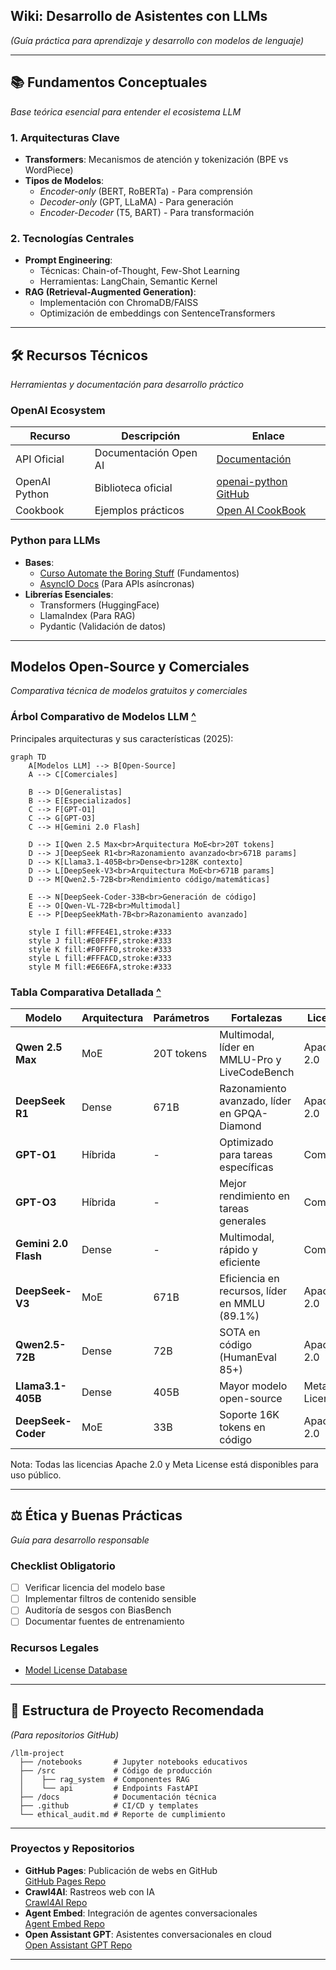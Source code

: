 ## **Wiki: Desarrollo de Asistentes con LLMs**  
*(Guía práctica para aprendizaje y desarrollo con modelos de lenguaje)*  

---

## **📚 Fundamentos Conceptuales**  
*Base teórica esencial para entender el ecosistema LLM*

### 1. **Arquitecturas Clave**  
- **Transformers**: Mecanismos de atención y tokenización (BPE vs WordPiece)  
- **Tipos de Modelos**:  
  - *Encoder-only* (BERT, RoBERTa) - Para comprensión  
  - *Decoder-only* (GPT, LLaMA) - Para generación  
  - *Encoder-Decoder* (T5, BART) - Para transformación  

### 2. **Tecnologías Centrales**  
- **Prompt Engineering**:  
  - Técnicas: Chain-of-Thought, Few-Shot Learning  
  - Herramientas: LangChain, Semantic Kernel  
- **RAG (Retrieval-Augmented Generation)**:  
  - Implementación con ChromaDB/FAISS  
  - Optimización de embeddings con SentenceTransformers  

---

## **🛠 Recursos Técnicos**  
*Herramientas y documentación para desarrollo práctico*

### **OpenAI Ecosystem**  
| Recurso | Descripción | Enlace |  
|---------|-------------|--------|  
| API Oficial | Documentación Open AI | [Documentación](https://platform.openai.com/docs) |  
| OpenAI Python | Biblioteca oficial | [openai-python GitHub](https://github.com/openai/openai-python) |  
| Cookbook | Ejemplos prácticos | [Open AI CookBook](https://github.com/openai/openai-cookbook) |  

### **Python para LLMs**  
- **Bases**:  
  - [Curso Automate the Boring Stuff](https://automatetheboringstuff.com/) (Fundamentos)  
  - [AsyncIO Docs](https://docs.python.org/3/library/asyncio.html) (Para APIs asíncronas)  
- **Librerías Esenciales**:  
  - Transformers (HuggingFace)  
  - LlamaIndex (Para RAG)  
  - Pydantic (Validación de datos)  

---

## **Modelos Open-Source y Comerciales**  
*Comparativa técnica de modelos gratuitos y comerciales*

### **Árbol Comparativo de Modelos LLM** [^](#comparative-tree)
Principales arquitecturas y sus características (2025):

```mermaid
graph TD
    A[Modelos LLM] --> B[Open-Source]
    A --> C[Comerciales]
    
    B --> D[Generalistas]
    B --> E[Especializados]
    C --> F[GPT-O1]
    C --> G[GPT-O3]
    C --> H[Gemini 2.0 Flash]
    
    D --> I[Qwen 2.5 Max<br>Arquitectura MoE<br>20T tokens]
    D --> J[DeepSeek R1<br>Razonamiento avanzado<br>671B params]
    D --> K[Llama3.1-405B<br>Dense<br>128K contexto]
    D --> L[DeepSeek-V3<br>Arquitectura MoE<br>671B params]
    D --> M[Qwen2.5-72B<br>Rendimiento código/matemáticas]
    
    E --> N[DeepSeek-Coder-33B<br>Generación de código]
    E --> O[Qwen-VL-72B<br>Multimodal]
    E --> P[DeepSeekMath-7B<br>Razonamiento avanzado]
    
    style I fill:#FFE4E1,stroke:#333
    style J fill:#E0FFFF,stroke:#333
    style K fill:#F0FFF0,stroke:#333
    style L fill:#FFFACD,stroke:#333
    style M fill:#E6E6FA,stroke:#333
```

### **Tabla Comparativa Detallada** [^](#detailed-table)
| Modelo | Arquitectura | Parámetros | Fortalezas | Licencia | Casos de Uso |
|--------|--------------|------------|------------|----------|--------------|
| **Qwen 2.5 Max** | MoE | 20T tokens | Multimodal, líder en MMLU-Pro y LiveCodeBench | Apache 2.0 | Desarrollo software, RAG |
| **DeepSeek R1** | Dense | 671B | Razonamiento avanzado, líder en GPQA-Diamond | Apache 2.0 | Investigación, análisis complejo |
| **GPT-O1** | Híbrida | - | Optimizado para tareas específicas | Comercial | Aplicaciones globales |
| **GPT-O3** | Híbrida | - | Mejor rendimiento en tareas generales | Comercial | Asistentes conversacionales |
| **Gemini 2.0 Flash** | Dense | - | Multimodal, rápido y eficiente | Comercial | Análisis de datos, generación de contenido |
| **DeepSeek-V3** | MoE | 671B | Eficiencia en recursos, líder en MMLU (89.1%)  | Apache 2.0 | Educación, análisis financiero |
| **Qwen2.5-72B** | Dense | 72B | SOTA en código (HumanEval 85+)  | Apache 2.0 | Desarrollo software, RAG |
| **Llama3.1-405B** | Dense | 405B | Mayor modelo open-source  | Meta License | Investigación, prototipado |
| **DeepSeek-Coder** | MoE | 33B | Soporte 16K tokens en código  | Apache 2.0 | DevOps, IDE inteligentes |

Nota: Todas las licencias Apache 2.0 y Meta License está disponibles para uso público.

---

## **⚖️ Ética y Buenas Prácticas**  
*Guía para desarrollo responsable*

### **Checklist Obligatorio**  
- [ ] Verificar licencia del modelo base  
- [ ] Implementar filtros de contenido sensible  
- [ ] Auditoría de sesgos con BiasBench  
- [ ] Documentar fuentes de entrenamiento  

### **Recursos Legales**  
- [Model License Database](https://huggingface.co/spaces/mlaw-ai/llm-license-checker)   

---

## **📂 Estructura de Proyecto Recomendada**  
*(Para repositorios GitHub)*  
```
/llm-project
  ├── /notebooks       # Jupyter notebooks educativos
  ├── /src             # Código de producción
  │    ├── rag_system  # Componentes RAG
  │    └── api         # Endpoints FastAPI
  ├── /docs            # Documentación técnica
  ├── .github          # CI/CD y templates
  └── ethical_audit.md # Reporte de cumplimiento
```

---

### **Proyectos y Repositorios**  
- **GitHub Pages**: Publicación de webs en GitHub  
  [GitHub Pages Repo](https://github.com/skills/github-pages)  
- **Crawl4AI**: Rastreos web con IA  
  [Crawl4AI Repo](https://github.com/unclecode/crawl4ai)  
- **Agent Embed**: Integración de agentes conversacionales  
  [Agent Embed Repo](https://github.com/Predictable-Dialogs/agent-embed)  
- **Open Assistant GPT**: Asistentes conversacionales en cloud  
  [Open Assistant GPT Repo](https://github.com/OpenAssistantGPT/OpenAssistantGPT)  

---
